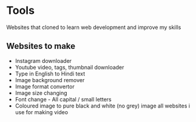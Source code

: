 # Tools
Websites that cloned to learn web development and improve my skills

## Websites to make
- Instagram downloader
- Youtube video, tags, thumbnail downloader
- Type in English to Hindi text
- Image background remover
- Image format convertor
- Image size changing
- Font change - All capital / small letters
- Coloured image to pure black and white (no grey) image 
all websites i use for making video
